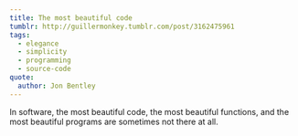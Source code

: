 ```yaml
---
title: The most beautiful code
tumblr: http://guillermonkey.tumblr.com/post/3162475961
tags:
  - elegance
  - simplicity
  - programming
  - source-code
quote:
  author: Jon Bentley
---
```


In software, the most beautiful code, the most beautiful functions, and the most beautiful programs are sometimes not there at all.
